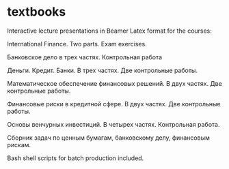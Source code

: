 # textbooks

Interactive lecture presentations in Beamer Latex format for the courses:

International Finance. Two parts. Exam exercises.

Банковское дело в трех частях. Контрольная работа

Деньги. Кредит. Банки. В трех частях. Две контрольные работы.

Математическое обеспечение финансовых решений. В двух частях. Две контрольные работы.

Финансовые риски в кредитной сфере. В двух частях. Две контрольные работы.

Основы венчурных инвестиций. В четырех частях. Контрольная работа.

Сборник задач по ценным бумагам, банковскому делу, финансовым рискам.

Bash shell scripts for batch production included.
